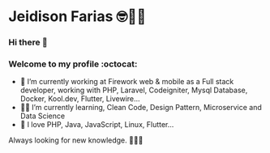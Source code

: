 # Jeidison Farias 🤓👨‍💻

### Hi there 👋
###  Welcome to my profile :octocat:

- 👨 I’m currently working at Firework web & mobile as a Full stack developer, working with PHP, Laravel, Codeigniter, Mysql Database, Docker, Kool.dev, Flutter, Livewire...
- 👨‍💻 I’m currently learning, Clean Code, Design Pattern, Microservice and Data Science
- 💚 I love PHP, Java, JavaScript, Linux, Flutter...

Always looking for new knowledge.
🚀🚀🚀
